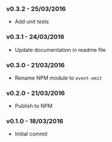 ### v0.3.2 - 25/03/2016

* Add unit tests

### v0.3.1 - 24/03/2016

* Update documentation in readme file

### v0.3.0 - 21/03/2016

* Rename NPM module to `event-emit`

### v0.2.0 - 21/03/2016

* Publish to NPM

### v0.1.0 - 18/03/2016

* Initial commit
